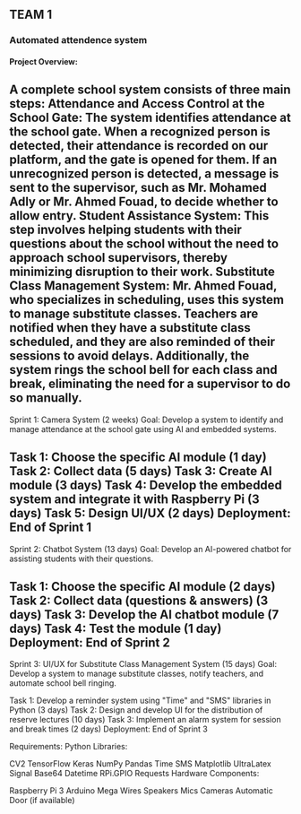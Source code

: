
## TEAM 1 
### Automated attendence system
#### Project Overview:
A complete school system consists of three main steps:
Attendance and Access Control at the School Gate:
The system identifies attendance at the school gate. When a recognized person is detected, their attendance is recorded on our platform, and the gate is opened for them.
If an unrecognized person is detected, a message is sent to the supervisor, such as Mr. Mohamed Adly or Mr. Ahmed Fouad, to decide whether to allow entry.
Student Assistance System:
This step involves helping students with their questions about the school without the need to approach school supervisors, thereby minimizing disruption to their work.
Substitute Class Management System:
Mr. Ahmed Fouad, who specializes in scheduling, uses this system to manage substitute classes. Teachers are notified when they have a substitute class scheduled, and they are also reminded of their sessions to avoid delays.
Additionally, the system rings the school bell for each class and break, eliminating the need for a supervisor to do so manually.
----------------------------------------------------------------------------------------------------------------------------------------------
Sprint 1: Camera System (2 weeks)
Goal: Develop a system to identify and manage attendance at the school gate using AI and embedded systems.

Task 1: Choose the specific AI module (1 day)
Task 2: Collect data (5 days)
Task 3: Create AI module (3 days)
Task 4: Develop the embedded system and integrate it with Raspberry Pi (3 days)
Task 5: Design UI/UX (2 days)
Deployment: End of Sprint 1
------------------------------------------------------------------------------------------------------------------------------
Sprint 2: Chatbot System (13 days)
Goal: Develop an AI-powered chatbot for assisting students with their questions.

Task 1: Choose the specific AI module (2 days)
Task 2: Collect data (questions & answers) (3 days)
Task 3: Develop the AI chatbot module (7 days)
Task 4: Test the module (1 day)
Deployment: End of Sprint 2
------------------------------------------------------------------------------------------------------------------------------
Sprint 3: UI/UX for Substitute Class Management System (15 days)
Goal: Develop a system to manage substitute classes, notify teachers, and automate school bell ringing.

Task 1: Develop a reminder system using "Time" and "SMS" libraries in Python (3 days)
Task 2: Design and develop UI for the distribution of reserve lectures (10 days)
Task 3: Implement an alarm system for session and break times (2 days)
Deployment: End of Sprint 3

Requirements:
Python Libraries:

CV2
TensorFlow
Keras
NumPy
Pandas
Time
SMS
Matplotlib
UltraLatex
Signal
Base64
Datetime
RPi.GPIO
Requests
Hardware Components:

Raspberry Pi 3
Arduino Mega
Wires
Speakers
Mics
Cameras
Automatic Door (if available)

